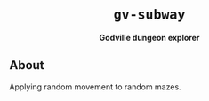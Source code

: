 <div align="center">

  <h1><code>gv-subway</code></h1>

  <strong>Godville dungeon explorer</strong>

</div>

## About

Applying random movement to random mazes.

